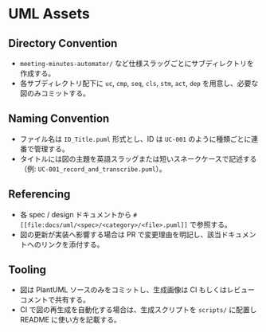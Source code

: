 # UML Assets

## Directory Convention
- `meeting-minutes-automator/` など仕様スラッグごとにサブディレクトリを作成する。
- 各サブディレクトリ配下に `uc`, `cmp`, `seq`, `cls`, `stm`, `act`, `dep` を用意し、必要な図のみコミットする。

## Naming Convention
- ファイル名は `ID_Title.puml` 形式とし、ID は `UC-001` のように種類ごとに連番で管理する。
- タイトルには図の主題を英語スラッグまたは短いスネークケースで記述する（例: `UC-001_record_and_transcribe.puml`）。

## Referencing
- 各 spec / design ドキュメントから `#[[file:docs/uml/<spec>/<category>/<file>.puml]]` で参照する。
- 図の更新が実装へ影響する場合は PR で変更理由を明記し、該当ドキュメントへのリンクを添付する。

## Tooling
- 図は PlantUML ソースのみをコミットし、生成画像は CI もしくはレビューコメントで共有する。
- CI で図の再生成を自動化する場合は、生成スクリプトを `scripts/` に配置し README に使い方を記載する。

